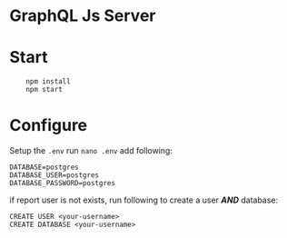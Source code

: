# GraphQL Js Server

# Start

```
	npm install
	npm start
```

# Configure

Setup the `.env` run `nano .env` add following:

```
DATABASE=postgres
DATABASE_USER=postgres
DATABASE_PASSWORD=postgres
```

if report user is not exists, run following to create a user ***AND*** database:
```
CREATE USER <your-username>
CREATE DATABASE <your-username>
```

